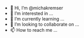 - 👋 Hi, I’m @michakremser
- 👀 I’m interested in ...
- 🌱 I’m currently learning ...
- 💞️ I’m looking to collaborate on ...
- 📫 How to reach me ...

<!---
michakremser/michakremser is a ✨ special ✨ repository because its `README.md` (this file) appears on your GitHub profile.
You can click the Preview link to take a look at your changes.
--->
